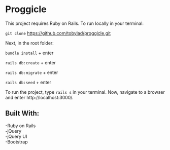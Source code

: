 # Proggicle

This project requires Ruby on Rails.  To run locally in your terminal:

`git clone` https://github.com/tobylad/proggicle.git


Next, in the root folder:

`bundle install` + enter


`rails db:create` + enter


`rails db:migrate` + enter


`rails db:seed` + enter



To run the project, type `rails s` in your terminal.  Now, navigate to a browser and enter http://localhost:3000/.  


## Built With:

-Ruby on Rails  
-jQuery   
-jQuery UI    
-Bootstrap

